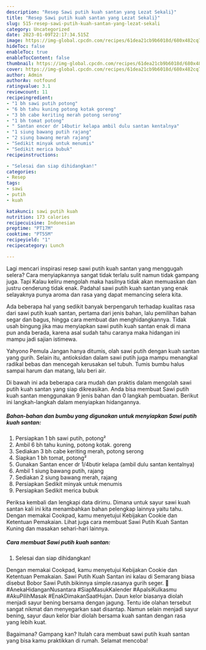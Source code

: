 ```yaml
---
description: "Resep Sawi putih kuah santan yang Lezat Sekali}"
title: "Resep Sawi putih kuah santan yang Lezat Sekali}"
slug: 515-resep-sawi-putih-kuah-santan-yang-lezat-sekali
category: Uncategorized
date: 2023-01-09T22:17:34.515Z
image: https://img-global.cpcdn.com/recipes/61dea21cb9b6018d/680x482cq70/sawi-putih-kuah-santan-foto-resep-utama.jpg
hideToc: false
enableToc: true
enableTocContent: false
thumbnail: https://img-global.cpcdn.com/recipes/61dea21cb9b6018d/680x482cq70/sawi-putih-kuah-santan-foto-resep-utama.jpg
cover: https://img-global.cpcdn.com/recipes/61dea21cb9b6018d/680x482cq70/sawi-putih-kuah-santan-foto-resep-utama.jpg
author: Admin
authorAv: notfound
ratingvalue: 3.1
reviewcount: 11
recipeingredient:
- "1 bh sawi putih potong"
- "6 bh tahu kuning potong kotak goreng"
- "3 bh cabe keriting merah potong serong"
- "1 bh tomat potong"
- " Santan encer dr 14butir kelapa ambil dulu santan kentalnya"
- "1 siung bawang putih rajang"
- "2 siung bawang merah rajang"
- "Sedikit minyak untuk menumis"
- "Sedikit merica bubuk"
recipeinstructions:

- "Selesai dan siap dihidangkan!"
categories:
- Resep
tags:
- sawi
- putih
- kuah

katakunci: sawi putih kuah 
nutrition: 173 calories
recipecuisine: Indonesian
preptime: "PT17M"
cooktime: "PT55M"
recipeyield: "1"
recipecategory: Lunch

---
```



Lagi mencari inspirasi resep sawi putih kuah santan yang menggugah selera? Cara menyiapkannya sangat tidak terlalu sulit namun tidak gampang juga. Tapi Kalau keliru mengolah maka hasilnya tidak akan memuaskan dan justru cenderung tidak enak. Padahal sawi putih kuah santan yang enak selayaknya punya aroma dan rasa yang dapat memancing selera kita.


Ada beberapa hal yang sedikit banyak berpengaruh terhadap kualitas rasa dari sawi putih kuah santan, pertama dari jenis bahan, lalu pemilihan bahan segar dan bagus, hingga cara membuat dan menghidangkannya. Tidak usah bingung jika mau menyiapkan sawi putih kuah santan enak di mana pun anda berada, karena asal sudah tahu caranya maka hidangan ini mampu jadi sajian istimewa.

Yahyono Pemula Jangan hanya ditumis, olah sawi putih dengan kuah santan yang gurih. Selain itu, antioksidan dalam sawi putih juga mampu menangkal radikal bebas dan mencegah kerusakan sel tubuh. Tumis bumbu halus sampai harum dan matang, lalu beri air.


Di bawah ini ada beberapa cara mudah dan praktis dalam mengolah sawi putih kuah santan yang siap dikreasikan. Anda bisa membuat Sawi putih kuah santan menggunakan 9 jenis bahan dan 0 langkah pembuatan. Berikut ini langkah-langkah dalam menyiapkan hidangannya.

<!--inarticleads1-->

##### Bahan-bahan dan bumbu yang digunakan untuk menyiapkan Sawi putih kuah santan:

1. Persiapkan 1 bh sawi putih, potong²
1. Ambil 6 bh tahu kuning, potong kotak. goreng
1. Sediakan 3 bh cabe keriting merah, potong serong
1. Siapkan 1 bh tomat, potong²
1. Gunakan  Santan encer dr 1/4butir kelapa (ambil dulu santan kentalnya)
1. Ambil 1 siung bawang putih, rajang
1. Sediakan 2 siung bawang merah, rajang
1. Persiapkan Sedikit minyak untuk menumis
1. Persiapkan Sedikit merica bubuk


Periksa kembali dan lengkapi data dirimu. Dimana untuk sayur sawi kuah santan kali ini kita menambahkan bahan pelengkap lainnya yaitu tahu. Dengan memakai Cookpad, kamu menyetujui Kebijakan Cookie dan Ketentuan Pemakaian. Lihat juga cara membuat Sawi Putih Kuah Santan Kuning dan masakan sehari-hari lainnya. 

<!--inarticleads2-->

##### Cara membuat Sawi putih kuah santan:


1. Selesai dan siap dihidangkan!

Dengan memakai Cookpad, kamu menyetujui Kebijakan Cookie dan Ketentuan Pemakaian. Sawi Putih Kuah Santan ini kalau di Semarang biasa disebut Bobor Sawi Putih.bikinnya simple.rasanya gurih seger. 🍲 #AnekaHidanganNusantara #SiapMasukKalender #ApaIsiKulkasmu #AkuPilihMasak #EnakDimakanSaatHujan. Daun kelor biasanya diolah menjadi sayur bening bersama dengan jagung. Tentu ide olahan tersebut sangat nikmat dan menyegarkan saat disantap. Namun selain menjadi sayur bening, sayur daun kelor biar diolah bersama kuah santan dengan rasa yang lebih kuat. 

Bagaimana? Gampang kan? Itulah cara membuat sawi putih kuah santan yang bisa kamu praktikkan di rumah. Selamat mencoba!
